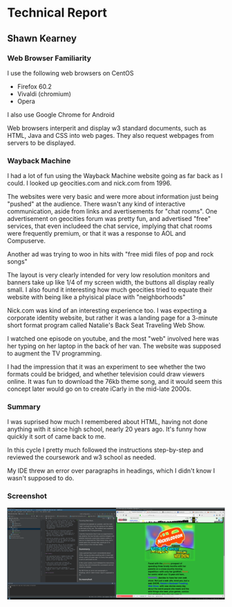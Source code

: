 # Technical Report
## Shawn Kearney

### Web Browser Familiarity
I use the following web browsers on CentOS
* Firefox 60.2
* Vivaldi (chromium)
* Opera

I also use Google Chrome for Android

Web browsers interperit and display w3 standard documents, such as HTML, Java and CSS into web pages. They also request webpages from servers to be displayed.

### Wayback Machine
I had a lot of fun using the Wayback Machine website going as far back as I could. I looked up geocities.com and nick.com from 1996.

The websites were very basic and were more about information just being "pushed" at the audience. There wasn't any kind of interactive communication, aside from links and avertisements for "chat rooms". One advertisement on geocities forum was pretty fun, and advertised "free" services, that even includeed the chat service, implying that chat rooms were frequently premium, or that it was a response to AOL and Compuserve.

Another ad was trying to woo in hits with "free midi files of pop and rock songs"

The layout is very clearly intended for very low resolution monitors and banners take up like 1/4 of my screen width, the buttons all display really small. I also found it interesting how much geocities tried to equate their website with being like a phyisical place with "neighborhoods"

Nick.com was kind of an interesting experience too. I was expecting a corporate identity website, but rather it was a landing page for a 3-minute short format program called Natalie's Back Seat Traveling Web Show.

I watched one episode on youtube, and the most "web" involved here was her typing on her laptop in the back of her van. The website was supposed to augment the TV programming.

I had the impression that it was an experiment to see whether the two formats could be bridged, and whether television could draw viewers online. It was fun to download the 76kb theme song, and it would seem this concept later would go on to create iCarly in the mid-late 2000s.

### Summary

I was suprised how much I remembered about HTML, having not done anything with it since high school, nearly 20 years ago. It's funny how quickly it sort of came back to me.

In this cycle I pretty much followed the instructions step-by-step and reviewed the coursework and w3 school as needed.

My IDE threw an error over paragraphs in headings, which I didn't know I wasn't supposed to do.

### Screenshot

![screenshot](images/screenshot.png)